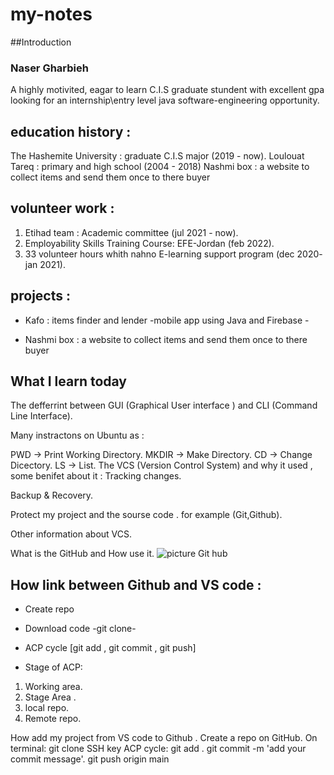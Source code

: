 # my-notes 

##Introduction
### Naser Gharbieh
A highly motivited, eagar to learn C.I.S graduate stundent with excellent gpa
looking for an internship\entry level java software-engineering opportunity. 


## education history :
The Hashemite University :
graduate C.I.S major (2019 - now).
Loulouat Tareq :
primary and high school (2004 - 2018)
Nashmi box : a website to collect items and send them once to there buyer

## volunteer work :
1. Etihad team :
Academic committee (jul 2021 - now).
2. Employability Skills Training Course:
EFE-Jordan (feb 2022).
3. 33 volunteer hours whith nahno
E-learning support program (dec 2020- jan 2021).

## projects :
- Kafo : items finder and lender -mobile app using Java and Firebase -

- Nashmi box : a website to collect items and send them once to there buyer

## What I learn today
The defferrint between GUI (Graphical User interface ) and CLI (Command Line Interface).

Many instractons on Ubuntu as :

PWD -> Print Working Directory.
MKDIR -> Make Directory.
CD -> Change Dicectory.
LS -> List.
The VCS (Version Control System) and why it used , some benifet about it :
Tracking changes.

Backup & Recovery.

Protect my project and the sourse code . for example (Git,Github).

Other information about VCS.

What is the GitHub and How use it.
![picture  Git hub](https://camo.githubusercontent.com/7499f4e3331f96bcba48296549ec812dd741665b05da8fe2529a344ae892eb83/68747470733a2f2f6c746875622e7562632e63612f66696c65732f323032312f30362f4769744875622d4c6f676f2e706e67)



## How link between Github and VS code :

- Create repo
- Download code -git clone-
- ACP cycle [git add , git commit , git push]

- Stage of ACP:
1. Working area.
2. Stage Area .
3. local repo.
4. Remote repo.

How add my project from VS code to Github .
Create a repo on GitHub.
On terminal: git clone SSH key
ACP cycle:
git add .
git commit -m 'add your commit message'.
git push origin main
